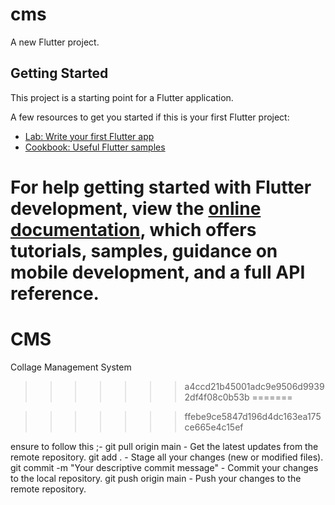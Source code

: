 
# cms

A new Flutter project.

## Getting Started

This project is a starting point for a Flutter application.

A few resources to get you started if this is your first Flutter project:

- [Lab: Write your first Flutter app](https://docs.flutter.dev/get-started/codelab)
- [Cookbook: Useful Flutter samples](https://docs.flutter.dev/cookbook)

For help getting started with Flutter development, view the
[online documentation](https://docs.flutter.dev/), which offers tutorials,
samples, guidance on mobile development, and a full API reference.
=======
# CMS
Collage Management System
>>>>>>> a4ccd21b45001adc9e9506d99392df4f08c0b53b
=======

>>>>>>> ffebe9ce5847d196d4dc163ea175ce665e4c15ef

ensure to follow this ;-
git pull origin main - Get the latest updates from the remote repository.
git add . - Stage all your changes (new or modified files).
git commit -m "Your descriptive commit message" - Commit your changes to the local repository.
git push origin main - Push your changes to the remote repository.
